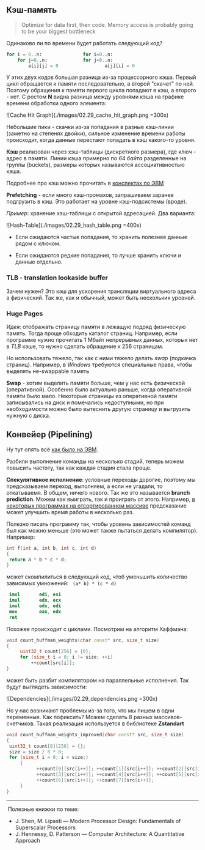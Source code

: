 ## Кэш-память
> Optimize for data first, then code. Memory access is probably going to be your biggest bottleneck

Одинаково ли по времени будет работать следующий код?

```python
for i = 0..n:				for i=0..n:
	for j=0..n:				for j=0..n:
		a[i][j] = 0 				a[j][i] = 0
```
У этих двух кодов большая разница из-за процессорного кэша. Первый цикл обращается к памяти последовательно, а второй "скачет" по ней. Поэтому обращения к памяти первого цикла попадают в кэш, а второго - нет. С ростом **N** видна разница между уровнями кэша на графике времени обработки одного элемента:

![Cache Hit Graph](./images/02.29_cache_hit_graph.png =300x)

Небольшие пики - скачки из-за попадания в разные кэш-линии (заметно на степенях двойки), сильное изменение времени работы происходит, когда данные перестают попадать в кэш какого-то уровня.

**Кэш** реализован через хэш-таблицы (дискретного размера), где ключ - адрес в памяти.
Линии кэша примерно по *64 байта* разделенные на группы (buckets), размеры которых называются ассоциативностью кэша.

Подробнее про кэш  можно прочитать в [конспектах по ЭВМ](https://github.com/DespairedController/computer-architecture/blob/master/1_4/1_4.pdf) 

**Prefetching** - если много кэш-промахов, запрашиваем заранее подгрузить в кэш. Это работает на уровне кэш-подсистемы (вроде).

*Пример*: хранение хэш-таблицы с открытой адресацией. Два варианта: 

![Hash-Table](./images/02.29_hash_table.png =400x)

- Если ожидаются частые попадания, то хранить полезнее данные рядом с ключом.

- Если ожидаются редкие попадания, то лучше хранить ключи и данные отдельно.

### TLB - translation lookaside buffer

Зачем нужен? Это кэш для ускорения трансляции виртуального адреса в физический. Так же, как и обычный, может быть нескольких уровней.

### Huge Pages

*Идея*: отображать страницу памяти в лежащую подряд физическую память. Тогда проще обходить каталог страниц. Например, если программе нужно прочитать 1 Мбайт непрерывных данных, которых нет в *TLB* кэше, то нужно сделать обращение к 256 страницам.

Но использовать тяжело, так как с ними тяжело делать *swap* (подкачка страниц). Например, в *Windows* требуются специальные права, чтобы выделять не-swappable память

**Swap** - хотим выделить памяти больше, чем у нас есть физической (оперативной). Особенно было актуально раньше, когда оперативной памяти было мало. Некоторые страницы из оперативной памяти записывались на диск и помечались недоступными, но при необходимости можно было вытеснить другую страницу и выгрузить нужную с диска.


## Конвейер (Pipelining)

Ну тут опять всё [как было на ЭВМ](https://github.com/DespairedController/computer-architecture/blob/master/2_3-4/2_3-4.pdf).

Разбили выполнение команды на несколько стадий, теперь можем повысить частоту, так как каждая стадия стала проще.

**Спекулятивное исполнение**: условные переходы дорогие, поэтому мы предсказываем переход, выполняем, а если не угадали, то откатываемя. В общем, ничего нового. Так же это называется **branch prediction**.
Можем как выиграть, так и проиграть от этого. Например, [в некоторых программах на отсортированном массиве](https://stackoverflow.com/questions/11227809/why-is-processing-a-sorted-array-faster-than-processing-an-unsorted-array) предсказание может улучшить время работы в несколько раз.

Полезно писать программу так, чтобы уровень зависимостей команд был как можно меньше (это может также пытаться делать компилятор). Например:

```c++
int f(int a, int b, int c, int d)
{
 return a * b * c * d;
}
```

может скомпилиться в следующий код, чтоб уменьшить количество зависимых умножений:
` (a* b) * (c * d)`

```nasm
 imul		edi, esi
 imul		edx, ecx
 imul		edx, edi
 mov		eax, edx
 ret
```

Похожее происходит с циклами. Посмотрим на алгоритм Хаффмана:

 ```c++
void count_huffman_weights(char const* src, size_t size)
{
      uint32_t count[256] = {0};
      for (size_t i = 0; i != size; ++i)
          ++count[src[i]];
}
 ```

может быть разбит компилятором на параллельные исполнения. Так будут выглядеть зависимости:

![Dependencies](./images/02.29_dependencies.png =300x)

Но у нас возникают проблемы из-за того, что мы пишем в одни переменные. Как пофиксить? Можем сделать 8 разных массивов-счетчиков. Такая реализация используется в библиотеке **Zstandart**

```c++
void count_huffman_weights_improved(char const* src, size_t size)
{
 uint32_t count[8][256] = {};
 size = size / 8 * 8;
 for (size_t i = 0; i < size;)
     {
           ++count[0][src[i++]]; ++count[1][src[i++]]; ++count[2][src[i++]];
           ++count[3][src[i++]]; ++count[4][src[i++]]; ++count[5][src[i++]];
           ++count[6][src[i++]]; ++count[7][src[i++]];
     }
}
```

-----------
​	Полезные книжки по теме:

- J. Shen, M. Lipasti — Modern Processor Design: Fundamentals of Superscalar Processors
- J. Hennessy, D. Patterson — Computer Architecture: A Quantitative Approach

